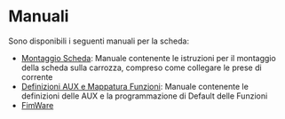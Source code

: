 # Manuali
Sono disponibili i seguenti manuali per la scheda:
- [Montaggio Scheda](https://github.com/TheFidax/TFX063/blob/main/Manuali/Montaggio_Scheda.odt): Manuale contenente le istruzioni per il montaggio della scheda sulla carrozza, compreso come collegare le prese di corrente</br>
- [Definizioni AUX e Mappatura Funzioni](https://github.com/TheFidax/TFX063/blob/main/Manuali/AUX_Mappatura_Funzioni.odt): Manuale contenente le definizioni delle AUX e la programmazione di Default delle Funzioni</br>
- [FimWare]()</br>